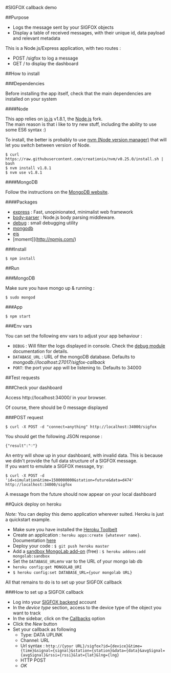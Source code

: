 #SIGFOX callback demo

##Purpose

* Logs the message sent by your SIGFOX objects
* Display a table of received messages, with their unique id, data payload and relevant metadata

This is a Node.js/Express application, with two routes :

* POST /sigfox to log a message
* GET / to display the dashboard


##How to install

###Dependencies

Before installing the app itself, check that the main dependencies are installed on your system

####Node

This app relies on [io.js](http://iojs.org) v1.8.1, the [Node.js](http://nodejs.org) fork.  
The main reason is that i like to try new stuff, including the ability to use some ES6 syntax :)

To install, the better is probably to use [nvm (Node version manager)](https://github.com/creationix/nvm) that will let you switch between version of Node.

```
$ curl https://raw.githubusercontent.com/creationix/nvm/v0.25.0/install.sh | bash
$ nvm install v1.8.1
$ nvm use v1.8.1
```

####MongoDB

Follow the instructions on the [MongoDB website](https://www.mongodb.org/downloads).


####Packages

* [express](http://expressjs.com) : Fast, unopinionated, minimalist web framework
* [body-parser](http://npmjs.com/body-parser) : Node.js body parsing middleware.
* [debug](http://npmjs.com/debug) : small debugging utility
* [mongodb](http://npmjs.com/mongodb)
* [ejs](http://npmjs.com/ejs)
* [moment]](http://npmjs.com/)

###Install

````
$ npm install
````

##Run

###MongoDB

Make sure you have mongo up & running :

```
$ sudo mongod
```


###App
```
$ npm start
```

###Env vars

You can set the following env vars to adjust your app behaviour :

* `DEBUG` : Will filter the logs displayed in console. Check the [debug module](https://github.com/visionmedia/debug) documentation for details.
* `DATABASE_URL` : URL of the mongoDB database. Defaults to _mongodb://localhost:27017/sigfox-callback_
* `PORT`: the port your app will be listening to. Defaults to 34000


##Test requests

###Check your dashboard

Access http://localhost:34000/ in your browser.

Of course, there should be 0 message displayed 

###POST request

```
$ curl -X POST -d "connect=anything" http://localhost:34000/sigfox
```

You should get the following JSON response :
```
{"result":"♡"}
```

An entry will show up in your dashboard, with invalid data. This is because we didn't provide the full data structure of a SIGFOX message.  
If you want to emulate a SIGFOX message, try:  

```
$ curl -X POST -d 'id=simulation&time=1500000000&station=future&data=d474' http://localhost:34000/sigfox
```

A message from the future should now appear on your local dashboard

##Quick deploy on heroku

_Note:_ You can deploy this demo application wherever suited. Heroku is just a quickstart example.


* Make sure you have installed the [Heroku Toolbelt](https://toolbelt.heroku.com/)
* Create an application : `heroku apps:create {whatever name}`. Documentation [here](https://devcenter.heroku.com/articles/creating-apps)
* Deploy your code : `$ git push heroku master`
* Add a [sandbox MongoLab add-on](https://elements.heroku.com/addons/mongolab#addon-docs) (free) : `$ heroku addons:add mongolab:sandbox`
* Set the `DATABASE_URL`env var to the URL of your mongo lab db
* `heroku config:get MONGOLAB_URI`
* `$ heroku config:set DATABASE_URL={your mongolab URL}`

All that remains to do is to set up your SIGFOX callback


###How to set up a SIGFOX callback

* Log into your [SIGFOX backend](http://backend.sigfox.com) account
* In the _device type_ section, access to the device type of the object you want to track
* In the sidebar, click on the [Callbacks](http://backend.sigfox.com/devictype/:key/callbacks) option
* Click the _New_ button
* Set your callback as following
  * Type: DATA UPLINK
  * Channel: URL
  * Url syntax :   `http://{your URL}/sigfox?id={device}&time={time}&signal={signal}&station={station}&data={data}&avgSignal={avgSignal}&rssi={rssi}&lat={lat}&lng={lng}`
  * HTTP POST
  * _OK_
  
